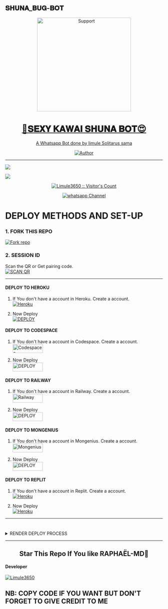 ## 𝐒𝐇𝐔𝐍𝐀_𝐁𝐔𝐆-𝐁𝐎𝐓
</p>
<p align="center">
  <a href="https://github.com/Limule3650/Veldra-Md">
    <img alt=Support height="300" src="https://iili.io/dP0sxmg.jpg"> 
    </p>
<h1 align="center">    💋𝐒𝐄𝐗𝐘 𝐊𝐀𝐖𝐀𝐈 𝐒𝐇𝐔𝐍𝐀 𝐁𝐎𝐓😍 
</h1>
<p align="center"> 
  
<p align="center"> A Whatsapp Bot done by limule Solitarus sama
 
  </a>
</p>
<p align="center">
<a href="https://github.com/Limule3650"><img title="Author" src="https://img.shields.io/badge/𝐒𝐇𝐔𝐍𝐀_𝐁𝐔𝐆-𝐁𝐎𝐓-black?style=for-the-badge&logo=github"></a>
<p/>



---  

</p>


   <p align="left">
  <a href="https://github.com/Limule3650/Shuna_bug-bot/fork">
    <img src="https://img.shields.io/github/forks/Limule3650/Shuna_bug-bot?label=Fork&style=social">
  <p align="left"> 
  <a href="https://github.com/Limule3650/Shuna_bug-bot/stargazers">
    <img src="https://img.shields.io/github/stars/Limule3650/Shuna_bug-bot?style=social">
      
  
 

</p>
<p align="center"><img src="https://profile-counter.glitch.me/{Limule3650}/count.svg" alt="Limule3650 :: Visitor's Count" /></p>
<p align="center">
 <a href="https://whatsapp.com/channel/0029Vafhjw0IXnlonRAQMM2l" target="_blank">
    <img alt="whatsapp Channel" src="https://img.shields.io/badge/ Whatsapp Support Channel-25D366?style=for-the-badge&logo=whatsapp&logoColor=Blue" />
  </a>
</p>



# DEPLOY METHODS AND SET-UP 


### 1. FORK THIS REPO
<a href='https://github.com/Limule3650/Shuna_bug-bot/fork' target="_blank"><img alt='Fork repo' src='https://img.shields.io/badge/Fork This Repo-black?style=for-the-badge&logo=git&logoColor=Blue'/></a>

### 2. SESSION ID
Scan the QR or Get pairing code.
    <br>
<a href='https://shuna-session.onrender.com' target="_blank"><img alt='SCAN QR' src='https://img.shields.io/badge/Scan_qr-100000?style=for-the-badge&logo=scan&logoColor=white&labelColor=red&color=red'/></a>


---


#### DEPLOY TO HEROKU 

1. If You don't have a account in Heroku. Create a account.
    <br>
<a href='https://signup.heroku.com/' target="_blank"><img alt='Heroku' src='https://img.shields.io/badge/-Create-blue?style=for-the-badge&logo=heroku&logoColor=white'/></a>

2. Now Deploy
    <br>
<a href='https://dashboard.heroku.com/new?template=https://github.com/Limule3650/Shuna_bug-bot' target="_blank"><img alt='DEPLOY' src='https://img.shields.io/badge/-DEPLOY-purple?style=for-the-badge&logo=heroku&logoColor=white'/></a>

#### DEPLOY TO CODESPACE

1. If You don't have a account in Codespace. Create a account.
    <br>
<a href='https://github.com/login?return_to=https%3A%2F%2Fgithub.com%2Fcodespaces' target="_blank"><img alt='Codespaces' src='https://img.shields.io/badge/CREATE-h?color=blue&style=for-the-badge&logo=visualstudiocode' width="96.35" height="28"/></a></p>

2. Now Deploy
    <br>
<a href='https://github.com/codespaces/new' target="_blank"><img alt='DEPLOY' src='https://img.shields.io/badge/DEPLOY -h?color=blue&style=for-the-badge&logo=visualstudiocode' width="96.35" height="28"/></a></p>


#### DEPLOY TO RAILWAY

1. If You don't have a account in Railway. Create a account.
    <br>
<a href='https://railway.app/login' target="_blank"><img alt='Railway' src='https://img.shields.io/badge/CREATE-h?color=red&style=for-the-badge&logo=railway' width="96.35" height="28"/></a></p>

2. Now Deploy
    <br>
<a href='https://railway.app/new' target="_blank"><img alt='DEPLOY' src='https://img.shields.io/badge/DEPLOY -h?color=red&style=for-the-badge&logo=railway' width="96.35" height="28"/></a></p>

#### DEPLOY TO MONGENIUS

1. If You don't have a account in Mongenius. Create a account.
    <br>
<a href='https://studio.mogenius.com/user/registration' target="_blank"><img alt='Mongenius' src='https://img.shields.io/badge/CREATE-h?color=red&style=for-the-badge&logo=genius' width="96.35" height="28"/></a></p>

2. Now Deploy
    <br>
<a href='https://railway.app/new' target="_blank"><img alt='DEPLOY' src='https://img.shields.io/badge/DEPLOY -h?color=red&style=for-the-badge&logo=genius' width="96.35" height="28"/></a></p>


#### DEPLOY TO REPLIT

1. If You don't have a account in Replit. Create a account.
    <br>
<a href='https://replit.com/' target="_blank"><img alt='Heroku' src='https://img.shields.io/badge/-Create-red?style=for-the-badge&logo=replit&logoColor=black'/></a>

2. Now Deploy
    <br>
<a href='https://replit.com/github/Limule3650/Shuna_bug-bot' target="_blank"><img alt='Heroku' src='https://img.shields.io/badge/-Deploy-red?style=for-the-badge&logo=replit&logoColor=black'/></a>

---
#

<details close>
<summary>RENDER DEPLOY PROCESS</summary>
   
    1: Click "NEW".
    2: Select "Web Service".
    3: Click "Build and deploy from a Git repository".
    4: Now Choose this forked git repo from list.
    5: And JUST CLICK "Connect". 
   </details>


---


<h2 align="center"> Star This Repo If You like RAPHAËL-MD🌟
</h2>

#### Developer 

<a href="https://github.com/Limule3650"><img src="https://github.com/Limule3650.png" alt="Limule3650"/></a>




## NB: COPY CODE IF YOU WANT BUT DON'T FORGET TO GIVE CREDIT TO ME
